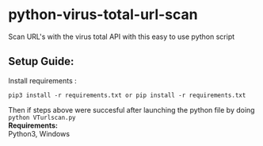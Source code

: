 # python-virus-total-url-scan
Scan URL's with the virus total API with this easy to use python script

## **Setup Guide:**
Install requirements :
```
pip3 install -r requirements.txt or pip install -r requirements.txt
```
Then if steps above were succesful after launching the python file by doing ```python VTurlscan.py```\
**Requirements:**\
Python3, Windows
